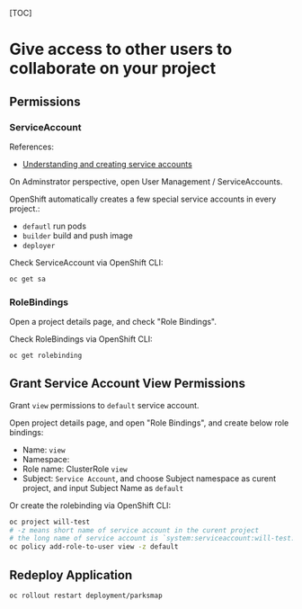 [TOC]

# Give access to other users to collaborate on your project

## Permissions

### ServiceAccount

References:
- [Understanding and creating service accounts](https://docs.openshift.com/container-platform/4.7/authentication/understanding-and-creating-service-accounts.html)

On Adminstrator perspective, open User Management / ServiceAccounts.

OpenShift automatically creates a few special service accounts in every project.:

- `defautl` run pods
- `builder` build and push image
- `deployer`

Check ServiceAccount via OpenShift CLI:
```bash
oc get sa
```

### RoleBindings

Open a project details page, and check "Role Bindings".

Check RoleBindings via OpenShift CLI:
```bash
oc get rolebinding
```



## Grant Service Account View Permissions

Grant `view` permissions to `default` service account.

Open project details page, and open "Role Bindings", and create below role bindings:

- Name: `view`
- Namespace:
- Role name: ClusterRole `view`
- Subject: `Service Account`, and choose Subject namespace as curent project, and input Subject Name as `default`



Or create the rolebinding via OpenShift CLI:

```bash
oc project will-test
# -z means short name of service account in the curent project
# the long name of service account is `system:serviceaccount:will-test:default`
oc policy add-role-to-user view -z default
```



## Redeploy Application

```bash
oc rollout restart deployment/parksmap
```

